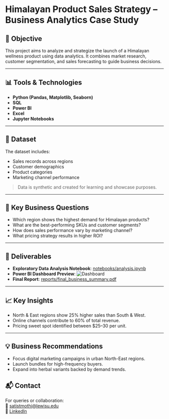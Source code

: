 # Himalayan Product Sales Strategy – Business Analytics Case Study

## 📌 Objective
This project aims to analyze and strategize the launch of a Himalayan wellness product using data analytics. It combines market research, customer segmentation, and sales forecasting to guide business decisions.

---

## 📊 Tools & Technologies
- **Python (Pandas, Matplotlib, Seaborn)**
- **SQL**
- **Power BI**
- **Excel**
- **Jupyter Notebooks**

---

## 📂 Dataset
The dataset includes:
- Sales records across regions
- Customer demographics
- Product categories
- Marketing channel performance

> Data is synthetic and created for learning and showcase purposes.

---

## 🧠 Key Business Questions
- Which region shows the highest demand for Himalayan products?
- What are the best-performing SKUs and customer segments?
- How does sales performance vary by marketing channel?
- What pricing strategy results in higher ROI?

---

## 🧾 Deliverables
- **Exploratory Data Analysis Notebook**: [notebooks/analysis.ipynb](notebooks/analysis.ipynb)
- **Power BI Dashboard Preview**: ![Dashboard](images/dashboard_preview.png)
- **Final Report**: [reports/final_business_summary.pdf](reports/final_business_summary.pdf)

---

## 📈 Key Insights
- North & East regions show 25% higher sales than South & West.
- Online channels contribute to 60% of total revenue.
- Pricing sweet spot identified between $25–30 per unit.

---

## 💡 Business Recommendations
- Focus digital marketing campaigns in urban North-East regions.
- Launch bundles for high-frequency buyers.
- Expand into herbal variants backed by demand trends.


## 📬 Contact
For queries or collaboration:  
📧 satistmothi@lewisu.edu  
🔗 [LinkedIn](https://www.linkedin.com/in/satishmothi)

